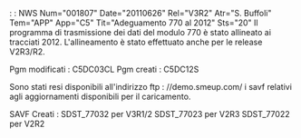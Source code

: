  :  : NWS Num="001807" Date="20110626" Rel="V3R2" Atr="S. Buffoli" Tem="APP" App="C5" Tit="Adeguamento 770 al 2012" Sts="20"
Il programma di trasmissione dei dati del modulo 770 è stato allineato ai tracciati 2012.
L'allineamento è stato effettuato anche per le release V2R3/R2.

Pgm modificati :  C5DC03CL
Pgm creati :  C5DC12S

Sono stati resi disponibili all'indirizzo ftp : //demo.smeup.com/
i savf relativi agli aggiornamenti disponibili per il caricamento.

SAVF Creati : 
SDST_77032 per V3R1/2
SDST_77023 per V2R3
SDST_77022 per V2R2

